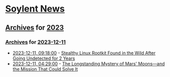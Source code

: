 # [Soylent News](../../../README.md)

## [Archives](../../index.md) for [2023](../index.md)

### [Archives](../../index.md) for [2023-12-11](index.md)

* [2023-12-11, 09:18:00](https://soylentnews.org/article.pl?sid=23/12/10/039250&from=rss) - [Stealthy Linux Rootkit Found in the Wild After Going Undetected for 2 Years](https://soylentnews.org/article.pl?sid=23/12/10/039250&from=rss)
* [2023-12-11, 04:29:00](https://soylentnews.org/article.pl?sid=23/12/10/031212&from=rss) - [The Longstanding Mystery of Mars' Moons—and the Mission That Could Solve It](https://soylentnews.org/article.pl?sid=23/12/10/031212&from=rss)

